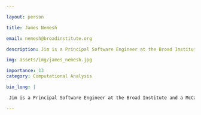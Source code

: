 ```yaml
---

layout: person

title: James Nemesh

email: nemesh@broadinstitute.org

description: Jim is a Principal Software Engineer at the Broad Institute and a McCarroll Lab member.  Jim develops new methods to analyze scRNASeq data and assists in workflow/QC design of scRNASeq datasets for ...

img: assets/img/james_nemesh.jpg

importance: 13
category: Computational Analysis

bio_long: |

 Jim is a Principal Software Engineer at the Broad Institute and a McCarroll Lab member.  Jim develops new methods to analyze scRNASeq data and assists in workflow/QC design of scRNASeq datasets for large projects.  His previous work includes the development of the Drop-Seq software toolkit that processes data from raw reads to expression matrixes, as well as tools to demultiplex cellular villages (Dropulation) and infer donor proportions in low coverage DNA sequencing (Census).

---
```


